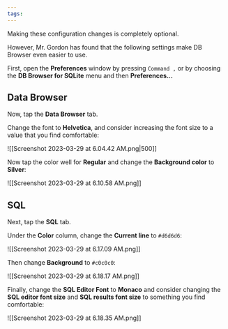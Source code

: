 ```yaml
---
tags:
---
```

Making these configuration changes is completely optional.

However, Mr. Gordon has found that the following settings make DB Browser even easier to use.

First, open the **Preferences** window by pressing `Command ,` or by choosing the **DB Browser for SQLite** menu and then **Preferences...**

## Data Browser

Now, tap the **Data Browser** tab.

Change the font to **Helvetica**, and consider increasing the font size to a value that you find comfortable:

![[Screenshot 2023-03-29 at 6.04.42 AM.png|500]]

Now tap the color well for **Regular** and change the **Background color** to **Silver**:

![[Screenshot 2023-03-29 at 6.10.58 AM.png]]

## SQL

Next, tap the **SQL** tab.

Under the **Color** column, change the **Current line** to `#d6d6d6`:

![[Screenshot 2023-03-29 at 6.17.09 AM.png]]

Then change **Background** to `#c0c0c0`:

![[Screenshot 2023-03-29 at 6.18.17 AM.png]]

Finally, change the **SQL Editor Font** to **Monaco** and consider changing the **SQL editor font size** and **SQL results font size** to something you find comfortable:

![[Screenshot 2023-03-29 at 6.18.35 AM.png]]